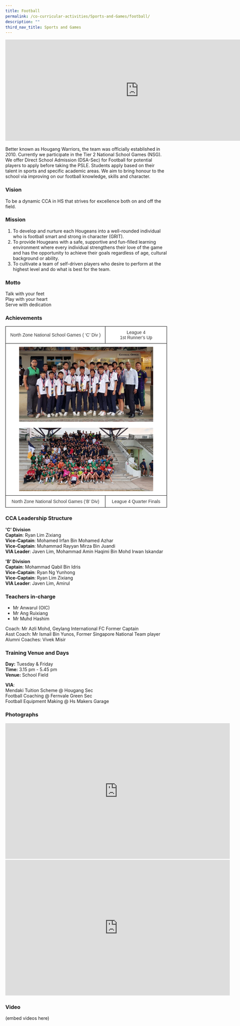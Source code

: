 ```yaml
---
title: Football
permalink: /co-curricular-activities/Sports-and-Games/football/
description: ""
third_nav_title: Sports and Games
---
```

<center><iframe width="830" height="315" src="https://www.youtube.com/embed/Feg_Ruz81YM" title="2022 Football Open House" frameborder="0" allow="accelerometer; autoplay; clipboard-write; encrypted-media; gyroscope; picture-in-picture" allowfullscreen=""></iframe></center>

Better known as Hougang Warriors, the team was officially established in 2010. Currently we participate in the Tier 2 National School Games (NSG). We offer Direct School Admission (DSA-Sec) for Football for potential players to apply before taking the PSLE. Students apply based on their talent in sports and specific academic areas. We aim to bring honour to the school via improving on our football knowledge, skills and character.  

### Vision

To be a dynamic CCA in HS that strives for excellence both on and off the field.

### Mission

1. To develop and nurture each Hougeans into a well-rounded individual who is football smart and strong in character (GRIT).
2. To provide Hougeans with a safe, supportive and fun-filled learning environment where every individual strengthens their love of the game and has the opportunity to achieve their goals regardless of age, cultural background or ability.
3. To cultivate a team of self-driven players who desire to perform at the highest level and do what is best for the team.

  

### Motto
Talk with your feet  
Play with your heart  
Serve with dedication

### Achievements

<style type="text/css">
.tg  {border-collapse:collapse;border-spacing:0;margin:0px auto;}
.tg td{border-color:black;border-style:solid;border-width:1px;font-family:Arial, sans-serif;font-size:14px;
  overflow:hidden;padding:10px 5px;word-break:normal;}
.tg th{border-color:black;border-style:solid;border-width:1px;font-family:Arial, sans-serif;font-size:14px;
  font-weight:normal;overflow:hidden;padding:10px 5px;word-break:normal;}
.tg .tg-2rp9{background-color:#FFF;color:#333;text-align:center;vertical-align:middle}
</style>
<table class="tg">
<tbody>
  <tr>
    <td class="tg-2rp9">North Zone National School Games ( ‘C’ Div )</td>
    <td class="tg-2rp9">League 4<br>1st Runner’s Up</td>
  </tr>
  <tr>
    <td class="tg-2rp9" colspan="2"><img src="/images/fb3.jpeg" style="width:85%"><br><br><img src="/images/fb4.jpeg" style="width:85%"></td>
  </tr>
  <tr>
    <td class="tg-2rp9">North Zone National School Games (‘B’ Div)</td>
    <td class="tg-2rp9">League 4 Quarter Finals</td>
  </tr>
</tbody>
</table>



### CCA Leadership Structure

**'C' Division**   
**Captain**: Ryan Lim Zixiang  
**Vice-Captain**: Mohamed Irfan Bin Mohamed Azhar  
**Vice-Captain**: Muhammad Rayyan Mirza Bin Juandi  
**VIA Leader**: Javen Lim, Mohammad Amin Haqimi Bin Mohd Irwan Iskandar  

**'B' Division**  
**Captain**: Mohammad Qabil Bin Idris  
**Vice-Captain**: Ryan Ng Yunhong  
**Vice-Captain**: Ryan Lim Zixiang  
**VIA Leader**: Javen Lim, Amirul&nbsp;  

### Teachers in-charge

*   Mr Anwarul (OIC)     
*   Mr Ang Ruixiang
*   Mr Muhd Hashim

Coach: Mr Azli Mohd, Geylang International FC Former Captain   
Asst Coach: Mr Ismail Bin Yunos, Former Singapore National Team player   
Alumni Coaches: Vivek Misir

  

### Training Venue and Days

**Day:**&nbsp;Tuesday &amp; Friday   
**Time:**&nbsp;3.15 pm - 5.45 pm   
**Venue:**&nbsp;School Field

  

**VIA**:    
Mendaki Tuition Scheme @ Hougang Sec   
Football Coaching @ Fernvale Green Sec   
Football Equipment Making @ Hs Makers Garage

### Photographs

<center><iframe src="https://docs.google.com/presentation/d/e/2PACX-1vRApeejkWyG8X4urzpSgGqG9FKm0N6LGGSByVH6CO2ExS-8DDcUXDo6GZX-FRCkJvS3NcSFofvnxdwN/embed?start=false&amp;loop=false&amp;delayms=3000" frameborder="0" width="700" height="422" allowfullscreen="true"></iframe></center>


<center><iframe allowfullscreen="true" height="422" width="700" frameborder="0" src="https://docs.google.com/presentation/d/e/2PACX-1vQpSjY_js41e7_R1INsG59dLEcFpD1FRqFN-3wfTS0C0bg2WtUwDLm2bYh5I4BeV8yOVsOUfffUXLoE/embed?start=false&amp;loop=false&amp;delayms=3000"></iframe></center>


### Video

(embed videos here)